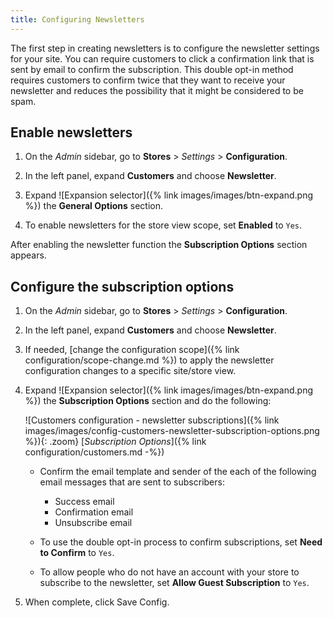 ```yaml
---
title: Configuring Newsletters
---
```


The first step in creating newsletters is to configure the newsletter settings for your site. You can require customers to click a confirmation link that is sent by email to confirm the subscription. This double opt-in method requires customers to confirm twice that they want to receive your newsletter and reduces the possibility that it might be considered to be spam.

## Enable newsletters

1. On the _Admin_ sidebar, go to **Stores** > _Settings_ > **Configuration**.

1. In the left panel, expand **Customers** and choose **Newsletter**.

1. Expand ![Expansion selector]({% link images/images/btn-expand.png %}) the **General Options** section.

1. To enable newsletters for the store view scope, set **Enabled** to `Yes`.

After enabling the newsletter function the **Subscription Options** section appears.

## Configure the subscription options

1. On the _Admin_ sidebar, go to **Stores** > _Settings_ > **Configuration**.

1. In the left panel, expand **Customers** and choose **Newsletter**.

1. If needed, [change the configuration scope]({% link configuration/scope-change.md %}) to apply the newsletter configuration changes to a specific site/store view.

1. Expand ![Expansion selector]({% link images/images/btn-expand.png %}) the **Subscription Options** section and do the following:

   ![Customers configuration - newsletter subscriptions]({% link images/images/config-customers-newsletter-subscription-options.png %}){: .zoom}
   [_Subscription Options_]({% link configuration/customers.md -%})

   - Confirm the email template and sender of the each of the following email messages that are sent to subscribers:

      - Success email
      - Confirmation email
      - Unsubscribe email

   - To use the double opt-in process to confirm subscriptions, set **Need to Confirm** to `Yes`.

   - To allow people who do not have an account with your store to subscribe to the newsletter, set **Allow Guest Subscription** to `Yes`.

1. When complete, click <span class="btn">Save Config</span>.
